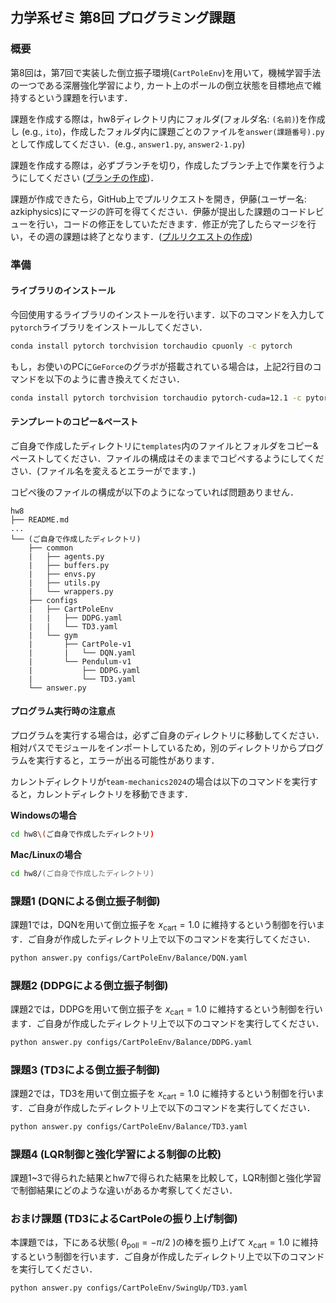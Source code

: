 ## 力学系ゼミ 第8回 プログラミング課題
### 概要
第8回は，第7回で実装した倒立振子環境(`CartPoleEnv`)を用いて，機械学習手法の一つである深層強化学習により, カート上のポールの倒立状態を目標地点で維持するという課題を行います．

課題を作成する際は，hw8ディレクトリ内にフォルダ(フォルダ名: `(名前)`)を作成し (e.g., `ito`)，作成したフォルダ内に課題ごとのファイルを`answer(課題番号).py`として作成してください．(e.g., `answer1.py`, `answer2-1.py`)

課題を作成する際は，必ずブランチを切り，作成したブランチ上で作業を行うようにしてください ([ブランチの作成](https://github.com/azkiphysics/team-mechanics2024?tab=readme-ov-file#ブランチの作成))．

課題が作成できたら，GitHub上でプルリクエストを開き，伊藤(ユーザー名: azkiphysics)にマージの許可を得てください．伊藤が提出した課題のコードレビューを行い，コードの修正をしていただきます．修正が完了したらマージを行い，その週の課題は終了となります．([プルリクエストの作成](https://github.com/azkiphysics/team-mechanics2024?tab=readme-ov-file#プルリクエストの作成))

### 準備
#### ライブラリのインストール
今回使用するライブラリのインストールを行います．以下のコマンドを入力して`pytorch`ライブラリをインストールしてください．

```zsh
conda install pytorch torchvision torchaudio cpuonly -c pytorch
```

もし，お使いのPCに`GeForce`のグラボが搭載されている場合は，上記2行目のコマンドを以下のように書き換えてください．

```zsh
conda install pytorch torchvision torchaudio pytorch-cuda=12.1 -c pytorch -c nvidia # CUDA12.1の場合のコマンド．CUDA 11.8の場合は12.1を11.8に変更する．
```

#### テンプレートのコピー&ペースト
ご自身で作成したディレクトリに`templates`内のファイルとフォルダをコピー&ペーストしてください．ファイルの構成はそのままでコピペするようにしてください．(ファイル名を変えるとエラーがでます．)

コピペ後のファイルの構成が以下のようになっていれば問題ありません．

```
hw8
├── README.md
...
└── (ご自身で作成したディレクトリ)
    ├── common
    |   ├── agents.py
    |   ├── buffers.py
    |   ├── envs.py
    |   ├── utils.py
    |   └── wrappers.py
    ├── configs
    |   ├── CartPoleEnv
    |   |   ├── DDPG.yaml
    |   |   └── TD3.yaml
    |   └── gym
    |       ├── CartPole-v1
    |       |   └── DQN.yaml
    |       └── Pendulum-v1
    |           ├── DDPG.yaml
    |           └── TD3.yaml
    └── answer.py
```

#### プログラム実行時の注意点
プログラムを実行する場合は，必ずご自身のディレクトリに移動してください．相対パスでモジュールをインポートしているため，別のディレクトリからプログラムを実行すると，エラーが出る可能性があります．

カレントディレクトリが`team-mechanics2024`の場合は以下のコマンドを実行すると，カレントディレクトリを移動できます．

**Windowsの場合**

```zsh
cd hw8\(ご自身で作成したディレクトリ)
```

**Mac/Linuxの場合**

```zsh
cd hw8/(ご自身で作成したディレクトリ)
```

### 課題1 (DQNによる倒立振子制御)
課題1では，DQNを用いて倒立振子を $x_{\mathrm{cart}} = 1.0$ に維持するという制御を行います．ご自身が作成したディレクトリ上で以下のコマンドを実行してください．

```zsh
python answer.py configs/CartPoleEnv/Balance/DQN.yaml
```

### 課題2 (DDPGによる倒立振子制御)
課題2では，DDPGを用いて倒立振子を $x_{\mathrm{cart}} = 1.0$ に維持するという制御を行います．ご自身が作成したディレクトリ上で以下のコマンドを実行してください．

```zsh
python answer.py configs/CartPoleEnv/Balance/DDPG.yaml
```

### 課題3 (TD3による倒立振子制御)
課題2では，TD3を用いて倒立振子を $x_{\mathrm{cart}} = 1.0$ に維持するという制御を行います．ご自身が作成したディレクトリ上で以下のコマンドを実行してください．

```zsh
python answer.py configs/CartPoleEnv/Balance/TD3.yaml
```

### 課題4 (LQR制御と強化学習による制御の比較)
課題1~3で得られた結果とhw7で得られた結果を比較して，LQR制御と強化学習で制御結果にどのような違いがあるか考察してください．

### おまけ課題 (TD3によるCartPoleの振り上げ制御)
本課題では，下にある状態( $\theta_{\mathrm{poll}} = -\pi/2$ )の棒を振り上げて $x_{\mathrm{cart}} = 1.0$ に維持するという制御を行います．ご自身が作成したディレクトリ上で以下のコマンドを実行してください．

```zsh
python answer.py configs/CartPoleEnv/SwingUp/TD3.yaml
```
